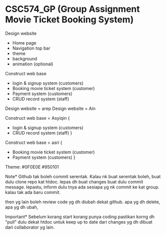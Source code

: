 # CSC574_GP (Group Assignment Movie Ticket Booking System)

Design website
- Home page
- Navigation top bar
- theme
- background
- animation (optional)

Construct web base
- login & signup system (customers)
- Booking movie ticket system (customer)
- Payment system (customers)
- CRUD record system (staff)

Design website = arep
Design website = Ain


Construct web base = Asyiqin {
  - login & signup system (customers)
  - CRUD record system (staff)
}

Construct web base = asri {
  - Booking movie ticket system (customer)
  - Payment system (customers)
}

Theme:
#0F0E0E
#950101

Note*
Github tak boleh commit serentak.
Kalau nk buat serentak boleh, buat dulu clone repo kat htdoc.
lepas dh buat changes buat dulu commit message.
lepastu, inform dulu tnya ada sesiapa yg nk commit ke kat group.
kalau tak ada baru commit.

then yg lain boleh review code yg dh diubah dekat github.
apa yg dh delete,
apa yg dh ubah,

Important*
Sebelum korang start korang punya coding pastikan korng dh "pull"
dulu dekat htdoc untuk keep up to date dari changes yg dh dibuat dari collaborator yg lain.
